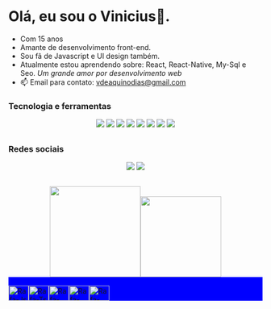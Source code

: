 # Olá, eu sou o Vinicius👋.

- Com 15 anos
- Amante de desenvolvimento front-end.
- Sou fã de Javascript e UI design também.
- Atualmente estou aprendendo sobre: React, React-Native, My-Sql e Seo.
_Um grande amor por desenvolvimento web_
- 📫 Email para contato: vdeaquinodias@gmail.com

### Tecnologia e ferramentas
<div align="center">
  
<img src="https://img.shields.io/badge/Dataiku-2AB1AC?style=for-the-badge&logo=dataiku&logoColor=white"> <img src="https://img.shields.io/badge/Figma-F24E1E?style=for-the-badge&logo=figma&logoColor=white"> <img src="https://img.shields.io/badge/JSS-F7DF1E?style=for-the-badge&logo=JSS&logoColor=white"> <img src="https://img.shields.io/badge/VSCode-0078D4?style=for-the-badge&logo=visual%20studio%20code&logoColor=white"> <img src="https://img.shields.io/badge/CSS3-1572B6?style=for-the-badge&logo=css3&logoColor=white"> <img src="https://img.shields.io/badge/HTML5-E34F26?style=for-the-badge&logo=html5&logoColor=white"> <img src="https://img.shields.io/badge/JavaScript-323330?style=for-the-badge&logo=javascript&logoColor=F7DF1E"> <img src="https://img.shields.io/badge/json-5E5C5C?style=for-the-badge&logo=json&logoColor=white">

</div>

##

### Redes sociais

<div align="center">
  
[<img src="https://img.shields.io/badge/linkedin-%230077B5.svg?&style=for-the-badge&logo=linkedin&logoColor=white" />](https://www.linkedin.com/in/vinícius-dias-8ab830248/) [<img src = "https://img.shields.io/badge/instagram-%23E4405F.svg?&style=for-the-badge&logo=instagram&logoColor=white">](https://www.instagram.com/vinicius_dias24/)
  
</div>

##
  
<div align="center"><a href="https://github.com/viniciusaquinodias"><img height="180em" widht="40%" src="https://github-readme-stats.vercel.app/api?username=viniciusaquinodias&show_icons=true&theme=dark&include_all_commits=true&count_private=true"/><img height="160em" widht="40%" src="https://github-readme-stats.vercel.app/api/top-langs/?username=viniciusaquinodias&layout=compact&langs_count=7&theme=dark"/></div>
  
<div style="display:inline_block; background-color:blue;">
  <br>
  <img align="center" alt="Rafa-Js" height="30" width="40" 
src="https://cdn.jsdelivr.net/gh/devicons/devicon/icons/html5/html5-original-wordmark.svg"><img align="center" alt="Rafa-Ts" height="30" width="40"
src="https://cdn.jsdelivr.net/gh/devicons/devicon/icons/javascript/javascript-original.svg"><img align="center" alt="Rafa-React" height="30" width="40" 
src="https://cdn.jsdelivr.net/gh/devicons/devicon/icons/php/php-original.svg" ><img align="center" alt="Rafa-HTML" height="30" width="40" 
src="https://cdn.jsdelivr.net/gh/devicons/devicon/icons/react/react-original.svg"><img align="center" alt="Rafa-CSS" height="30" width="40"                         src="https://cdn.jsdelivr.net/gh/devicons/devicon/icons/typescript/typescript-original.svg">
  </div>
  
##

